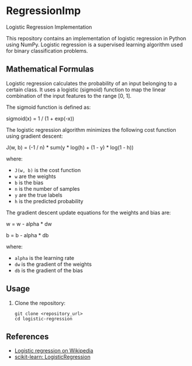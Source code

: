 # RegressionImp
Logistic Regression Implementation

This repository contains an implementation of logistic regression in Python using NumPy. Logistic regression is a supervised learning algorithm used for binary classification problems.

## Mathematical Formulas

Logistic regression calculates the probability of an input belonging to a certain class. It uses a logistic (sigmoid) function to map the linear combination of the input features to the range [0, 1].

The sigmoid function is defined as:

sigmoid(x) = 1 / (1 + exp(-x))

The logistic regression algorithm minimizes the following cost function using gradient descent:

J(w, b) = (-1 / n) * sum(y * log(h) + (1 - y) * log(1 - h))

where:
- `J(w, b)` is the cost function
- `w` are the weights
- `b` is the bias
- `n` is the number of samples
- `y` are the true labels
- `h` is the predicted probability

The gradient descent update equations for the weights and bias are:

w = w - alpha * dw

b = b - alpha * db

where:
- `alpha` is the learning rate
- `dw` is the gradient of the weights
- `db` is the gradient of the bias

## Usage

1. Clone the repository:
   ```shell
   git clone <repository_url>
   cd logistic-regression

## References

- [Logistic regression on Wikipedia](https://en.wikipedia.org/wiki/Logistic_regression)
- [scikit-learn: LogisticRegression](https://scikit-learn.org/stable/modules/generated/sklearn.linear_model.LogisticRegression.html)
